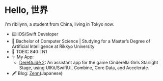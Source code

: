 # Hello, 世界
I'm ribilynn, a student from China, living in Tokyo now.
- ⌨️  iOS/Swift Developer
- 📖  Bachelor of Computer Science | Studying for a Master’s Degree of Artificial Intelligence at Rikkyo University
- 🙊  TOEIC 840 | N1
- ✨  My App:
  - [DereGuide 2](https://apps.apple.com/us/app/id1493630000): An assistant app for the game Cinderella Girls Starlight Stage, using UIKit/SwiftUI, Combine, Core Data, and Accelerate.
- 🖋 Blog: [Zenn](https://zenn.dev/ribilynn)(Japanese)
